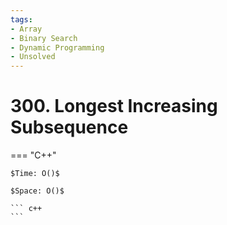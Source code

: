 ```yaml
---
tags:
- Array
- Binary Search
- Dynamic Programming
- Unsolved
---
```



# 300. Longest Increasing Subsequence

=== "C++"

    $Time: O()$

    $Space: O()$

    ``` c++
    ```